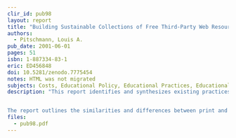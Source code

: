 ```yaml
---
clir_id: pub98
layout: report
title: "Building Sustainable Collections of Free Third-Party Web Resources"
authors: 
  - Pitschmann, Louis A.
pub_date: 2001-06-01
pages: 51
isbn: 1-887334-83-1
eric: ED456848
doi: 10.5281/zenodo.7775454
notes: HTML was not migrated
subjects: Costs, Educational Policy, Educational Practices, Educational Research, Educational Resources, Higher Education, Information Services, Information Sources, Internet, Library Services, World Wide Web
description: "This report identifies and synthesizes existing practices used in developing collections of free third-party Internet resources that support higher education and research. A review of these practices and the projects they support confirms that developing collections of free Web resources is a process that requires its own set of practices, policies, and organizational models. Where possible, the report recommends those practices, policies, and models that have proved to be particularly effective in terms of sustainability, scalability, cost-effectiveness, and applicability to their stated purpose.


The report outlines the similarities and differences between print and free Web resources and describes how the nature and complexity of free Web resources comply with or challenge traditional library practices and services pertaining to analog collections."
files:
  - pub98.pdf
---
```


